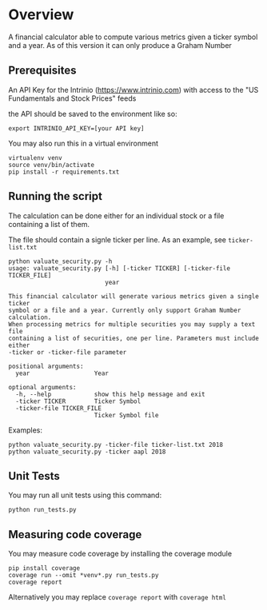# Overview

A financial calculator able to compute various metrics given a ticker symbol and a year.
As of this version it can only produce a Graham Number

## Prerequisites
An API Key for the Intrinio (https://www.intrinio.com) with access to the "US Fundamentals and Stock Prices" feeds

the API should be saved to the environment like so:

```export INTRINIO_API_KEY=[your API key]```

You may also run this in a virtual environment

```
virtualenv venv
source venv/bin/activate
pip install -r requirements.txt
```

## Running the script

The calculation can be done either for an individual stock or a file containing a list of them.

The file should contain a signle ticker per line. As an example, see ```ticker-list.txt```

```
python valuate_security.py -h
usage: valuate_security.py [-h] [-ticker TICKER] [-ticker-file TICKER_FILE]
                           year

This financial calculator will generate various metrics given a single ticker
symbol or a file and a year. Currently only support Graham Number calculation.
When processing metrics for multiple securities you may supply a text file
containing a list of securities, one per line. Parameters must include either
-ticker or -ticker-file parameter

positional arguments:
  year                  Year

optional arguments:
  -h, --help            show this help message and exit
  -ticker TICKER        Ticker Symbol
  -ticker-file TICKER_FILE
                        Ticker Symbol file
```

Examples:

```
python valuate_security.py -ticker-file ticker-list.txt 2018
python valuate_security.py -ticker aapl 2018
```

## Unit Tests
You may run all unit tests using this command:

```python run_tests.py```

## Measuring code coverage
You may measure code coverage by installing the coverage module

```
pip install coverage
coverage run --omit *venv*.py run_tests.py
coverage report
```

Alternatively you may replace ```coverage report``` with ```coverage html```
